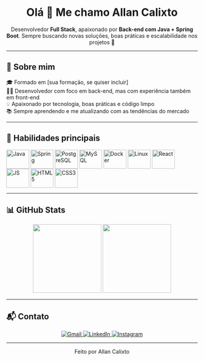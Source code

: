 <h1 align="center">Olá 👋 Me chamo Allan Calixto</h1>

<p align="center">
  Desenvolvedor <strong>Full Stack</strong>, apaixonado por <strong>Back-end com Java + Spring Boot</strong>. 
  Sempre buscando novas soluções, boas práticas e escalabilidade nos projetos 🚀
</p>

---

## 🚀 Sobre mim

🎓 Formado em [sua formação, se quiser incluir]  
👨‍💻 Desenvolvedor com foco em back-end, mas com experiência também em front-end  
💡 Apaixonado por tecnologia, boas práticas e código limpo  
📚 Sempre aprendendo e me atualizando com as tendências do mercado

---

## 🧠 Habilidades principais

<div style="display: inline_block">
  <img align="center" alt="Java" height="50" width="60" src="https://cdn.jsdelivr.net/gh/devicons/devicon/icons/java/java-original-wordmark.svg">
  <img align="center" alt="Spring" height="50" width="60" src="https://cdn.jsdelivr.net/gh/devicons/devicon/icons/spring/spring-original.svg">
  <img align="center" alt="PostgreSQL" height="50" width="60" src="https://cdn.jsdelivr.net/gh/devicons/devicon/icons/postgresql/postgresql-original.svg">
  <img align="center" alt="MySQL" height="50" width="60" src="https://cdn.jsdelivr.net/gh/devicons/devicon/icons/mysql/mysql-original.svg">
  <img align="center" alt="Docker" height="50" width="60" src="https://cdn.jsdelivr.net/gh/devicons/devicon/icons/docker/docker-original.svg">
  <img align="center" alt="Linux" height="50" width="60" src="https://cdn.jsdelivr.net/gh/devicons/devicon/icons/linux/linux-original.svg">
  <img align="center" alt="React" height="50" width="60" src="https://cdn.jsdelivr.net/gh/devicons/devicon/icons/react/react-original.svg">
  <img align="center" alt="JS" height="50" width="60" src="https://cdn.jsdelivr.net/gh/devicons/devicon/icons/javascript/javascript-original.svg">
  <img align="center" alt="HTML5" height="50" width="60" src="https://cdn.jsdelivr.net/gh/devicons/devicon/icons/html5/html5-original.svg">
  <img align="center" alt="CSS3" height="50" width="60" src="https://cdn.jsdelivr.net/gh/devicons/devicon/icons/css3/css3-original.svg">
</div>

---

## 📊 GitHub Stats

<div align="center">
  <img height="180em" src="https://github-readme-stats.vercel.app/api?username=allancalixto&show_icons=true&theme=default&include_all_commits=true&count_private=true"/>
  <img height="180em" src="https://github-readme-stats.vercel.app/api/top-langs/?username=allancalixto&layout=compact&langs_count=10&theme=default&hide=php"/>
</div>

---

## 📬 Contato

<div align="center">
  <a href="mailto:allancalixto1@gmail.com" target="_blank">
    <img src="https://img.shields.io/badge/-Gmail-D14836?style=for-the-badge&logo=gmail&logoColor=white" alt="Gmail"/>
  </a>
  <a href="https://www.linkedin.com/in/allan-calixto/" target="_blank">
    <img src="https://img.shields.io/badge/-LinkedIn-0077B5?style=for-the-badge&logo=linkedin&logoColor=white" alt="LinkedIn"/>
  </a>
  <a href="https://www.instagram.com/_allancalixto" target="_blank">
    <img src="https://img.shields.io/badge/-Instagram-E4405F?style=for-the-badge&logo=instagram&logoColor=white" alt="Instagram"/>
  </a>
</div>

---

<p align="center">Feito por Allan Calixto</p>
